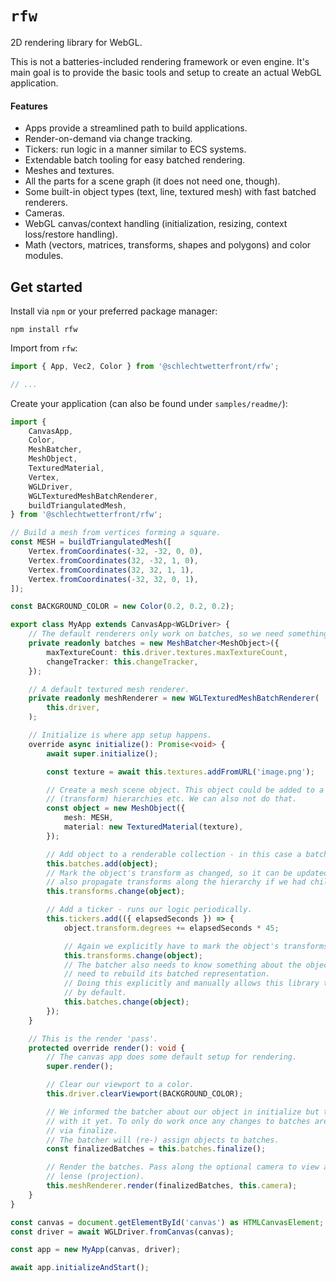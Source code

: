 # `rfw`

2D rendering library for WebGL.

This is not a batteries-included rendering framework or even engine. It's main goal is to provide
the basic tools and setup to create an actual WebGL application.

#### Features

-   Apps provide a streamlined path to build applications.
-   Render-on-demand via change tracking.
-   Tickers: run logic in a manner similar to ECS systems.
-   Extendable batch tooling for easy batched rendering.
-   Meshes and textures.
-   All the parts for a scene graph (it does not need one, though).
-   Some built-in object types (text, line, textured mesh) with fast batched renderers.
-   Cameras.
-   WebGL canvas/context handling (initialization, resizing, context loss/restore handling).
-   Math (vectors, matrices, transforms, shapes and polygons) and color modules.

## Get started

Install via `npm` or your preferred package manager:

```
npm install rfw
```

Import from `rfw`:

```typescript
import { App, Vec2, Color } from '@schlechtwetterfront/rfw';

// ...
```

Create your application (can also be found under `samples/readme/`):

```typescript
import {
    CanvasApp,
    Color,
    MeshBatcher,
    MeshObject,
    TexturedMaterial,
    Vertex,
    WGLDriver,
    WGLTexturedMeshBatchRenderer,
    buildTriangulatedMesh,
} from '@schlechtwetterfront/rfw';

// Build a mesh from vertices forming a square.
const MESH = buildTriangulatedMesh([
    Vertex.fromCoordinates(-32, -32, 0, 0),
    Vertex.fromCoordinates(32, -32, 1, 0),
    Vertex.fromCoordinates(32, 32, 1, 1),
    Vertex.fromCoordinates(-32, 32, 0, 1),
]);

const BACKGROUND_COLOR = new Color(0.2, 0.2, 0.2);

export class MyApp extends CanvasApp<WGLDriver> {
    // The default renderers only work on batches, so we need something that can create these batches.
    private readonly batches = new MeshBatcher<MeshObject>({
        maxTextureCount: this.driver.textures.maxTextureCount,
        changeTracker: this.changeTracker,
    });

    // A default textured mesh renderer.
    private readonly meshRenderer = new WGLTexturedMeshBatchRenderer(
        this.driver,
    );

    // Initialize is where app setup happens.
    override async initialize(): Promise<void> {
        await super.initialize();

        const texture = await this.textures.addFromURL('image.png');

        // Create a mesh scene object. This object could be added to a scene graph to allow for
        // (transform) hierarchies etc. We can also not do that.
        const object = new MeshObject({
            mesh: MESH,
            material: new TexturedMaterial(texture),
        });

        // Add object to a renderable collection - in this case a batch.
        this.batches.add(object);
        // Mark the object's transform as changed, so it can be updated correctly for rendering. Would
        // also propagate transforms along the hierarchy if we had children.
        this.transforms.change(object);

        // Add a ticker - runs our logic periodically.
        this.tickers.add(({ elapsedSeconds }) => {
            object.transform.degrees += elapsedSeconds * 45;

            // Again we explicitly have to mark the object's transforms as changed.
            this.transforms.change(object);
            // The batcher also needs to know something about the object has changed because it might
            // need to rebuild its batched representation.
            // Doing this explicitly and manually allows this library to do the least amount of work
            // by default.
            this.batches.change(object);
        });
    }

    // This is the render 'pass'.
    protected override render(): void {
        // The canvas app does some default setup for rendering.
        super.render();

        // Clear our viewport to a color.
        this.driver.clearViewport(BACKGROUND_COLOR);

        // We informed the batcher about our object in initialize but the batcher didn't do anything
        // with it yet. To only do work once any changes to batches are queued and must be applied
        // via finalize.
        // The batcher will (re-) assign objects to batches.
        const finalizedBatches = this.batches.finalize();

        // Render the batches. Pass along the optional camera to view anything drawn through its
        // lense (projection).
        this.meshRenderer.render(finalizedBatches, this.camera);
    }
}

const canvas = document.getElementById('canvas') as HTMLCanvasElement;
const driver = await WGLDriver.fromCanvas(canvas);

const app = new MyApp(canvas, driver);

await app.initializeAndStart();
```

